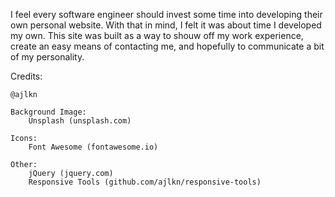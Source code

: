 I feel every software engineer should invest some time into developing their own personal website. With that in mind, I felt it was about time I developed my own. This site was built as a way to shouw off my work experience, create an easy means of contacting me, and hopefully to communicate a bit of my personality.

Credits:

	@ajlkn

	Background Image:
		Unsplash (unsplash.com)

	Icons:
		Font Awesome (fontawesome.io)

	Other:
		jQuery (jquery.com)
		Responsive Tools (github.com/ajlkn/responsive-tools)
